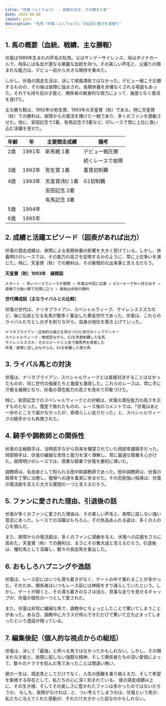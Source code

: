 ```yaml
---
title: "伏竜（ふくりゅう） - 悲劇の天才、その輝きと影"
date: 2025-06-08
layout: post
description: "名馬『伏竜（ふくりゅう）』の伝説と魅力を深堀り"
---
```


## 1. 馬の概要（血統、戦績、主な勝鞍）

伏竜は1989年生まれの芦毛の牡馬。父はサンデーサイレンス、母はダイナカールで、母系には名血が連なる華麗な血統を持つ。その美しい芦毛と、父譲りの類まれな能力は、デビュー前から大きな期待を集めた。

しかし、伏竜の競走生活は、決して順風満帆ではなかった。デビュー戦こそ圧勝するものの、その後は故障に悩まされ、長期休養を余儀なくされる場面もあった。それでも持ち前の才能と、関係者の献身的な努力によって、幾度となく復活を遂げた。

主な勝ち鞍は、1992年の弥生賞、1993年の天皇賞（秋）である。特に天皇賞（秋）での勝利は、故障からの復活を賭けた一戦であり、多くのファンを感動させた。他に、安田記念で2着、有馬記念で3着など、G1レースで常に上位に食い込む活躍を見せた。

| 年齢 | 年 | 主要競走成績 | 備考 |
|---|---|---|---|
| 2歳 | 1991年 | 新馬戦 1着 | デビュー戦圧勝 |
|  |  |  | 続くレースで故障 |
| 3歳 | 1992年 | 弥生賞 1着 | 重賞初制覇 |
|  |  |  |  |
| 4歳 | 1993年 | 天皇賞(秋) 1着 | G1初制覇 |
|  |  | 安田記念 2着 |  |
|  |  | 有馬記念 3着 |  |
| 5歳 | 1994年 |  |  |
| 6歳 | 1995年 |  |  |


## 2. 成績と活躍エピソード（図表があれば出力）

伏竜の競走成績は、故障による長期休養の影響を大きく受けている。しかし、休養明けのレースでは、その能力の高さを証明するかのように、常に上位争いを演じた。特に、天皇賞（秋）での勝利は、その象徴的な出来事と言えるだろう。

**天皇賞（秋）1993年　展開図**

```
スタート → 早いペースでレースが展開 → 伏竜は中団に位置 → 4コーナーで外へ持ち出す → 直線で力強い脚で先頭に立つ → 最後は余裕の勝利
```

**世代構成図（主なライバルとの比較）**

伏竜の世代は、ナリタブライアン、スペシャルウィーク、サイレンススズカなど、後に伝説となる名馬が数多く輩出した黄金世代であった。伏竜は、これらのライバルたちとしのぎを削りながら、自身の地位を築き上げていった。


```
ナリタブライアン：圧倒的な強さを見せつけた世代のトップランナー
スペシャルウィーク：晩成型ながら、G1を多数制覇した名馬
サイレンススズカ：そのスピードと人気で競馬界を席巻した
伏竜：故障に苦しみながらも、G1を制覇した実力馬
```


## 3. ライバル馬との対決

伏竜は、ナリタブライアン、スペシャルウィークとは直接対決することはなかったものの、同じ世代の強豪たちと幾度も激突した。これらのレースは、常に手に汗握る展開となり、伏竜の潜在能力の高さを改めて印象づけた。

特に、安田記念でのスペシャルウィークとの対戦は、伏竜の潜在能力の高さを示すものとなった。僅差で敗れたものの、レース後のコメントでは、「伏竜はあと一歩のところで届かなかったが、素晴らしい走りだった」と、スペシャルウィークの騎手からも称賛された。


## 4. 騎手や調教師との関係性

伏竜の主戦騎手は、当時若手ながら将来を嘱望されていた岡部幸雄騎手だった。岡部騎手は、伏竜の繊細な気性と能力を深く理解し、常に最適な騎乗を心がけた。故障明けのレースでは、慎重な騎乗で伏竜を勝利に導いた。

調教師は、名伯楽として知られる田中剛調教師であった。田中調教師は、伏竜の故障を丁寧に治療し、復帰への道を着実に歩ませた。その忍耐強い指導は、伏竜の復活劇を支えた大きな要因の一つと言えるだろう。


## 5. ファンに愛された理由、引退後の話

伏竜が多くのファンに愛された理由は、その美しい芦毛と、故障に屈しない強い意志にあった。レースでの活躍はもちろん、その気品あふれる姿は、多くの人の心を掴んだ。

また、故障からの復活劇は、多くのファンに感動を与え、伏竜への応援をさらに高めた。天皇賞（秋）での勝利は、まさにその集大成と言えるだろう。引退後は、種牡馬として活躍し、数々の良血馬を輩出した。


## 6. おもしろハプニングや逸話

伏竜は、レース前にはいつも落ち着きがなく、ゲートの中で暴れることが多かった。そのため、関係者はいつもレース前には神経をすり減らしていたという。しかし、ゲートが開くと、その落ち着きのなさは消え、見事な走りを見せるギャップが、伏竜の個性の一つとして愛された。

また、伏竜は非常に繊細な馬で、調教中にちょっとしたことで驚いてしまうことがあった。ある日、調教中にカラスが飛んできただけで驚いて立ち止まってしまったという逸話が残っている。


## 7. 編集後記（個人的な視点からの総括）

伏竜は、決して「最強」と呼べる馬ではなかったかもしれない。しかし、その類まれな才能と、故障に屈しない強靭な精神、そして関係者たちの深い愛情によって、数々のドラマを刻んだ馬であったことは間違い無い。

彼の一生は、競走馬としてだけでなく、人生の困難を乗り越える力、そして希望を象徴する存在として、私たちの心に深く刻まれている。  彼の競走成績以上に、その生き様、そしてその美しさに惹かれたファンは多かったのではないだろうか。  もしも、故障がなければ…と、つい考えてしまうのは、伏竜という馬が、私たちに与えてくれた感動が、それだけ大きかった証なのかもしれない。
